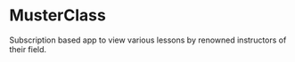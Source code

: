 # MusterClass
Subscription based app to view various lessons by renowned instructors of their field.
